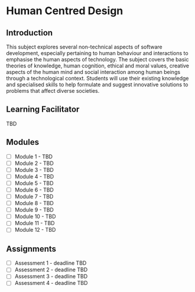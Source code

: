 # Human Centred Design

## Introduction
This subject explores several non-technical aspects of software development, especially pertaining to human behaviour and interactions to emphasise the human aspects of technology. The subject covers the basic theories of knowledge, human cognition, ethical and moral values, creative aspects of the human mind and social interaction among human beings through a technological context. Students will use their existing knowledge and specialised skills to help formulate and suggest innovative solutions to problems that affect diverse societies.

## Learning Facilitator
TBD

## Modules
- [ ] Module 1 - TBD
- [ ] Module 2 - TBD
- [ ] Module 3 - TBD
- [ ] Module 4 - TBD
- [ ] Module 5 - TBD
- [ ] Module 6 - TBD
- [ ] Module 7 - TBD
- [ ] Module 8 - TBD
- [ ] Module 9 - TBD
- [ ] Module 10 - TBD
- [ ] Module 11 - TBD
- [ ] Module 12 - TBD

## Assignments
- [ ] Assessment 1 - deadline TBD
- [ ] Assessment 2 - deadline TBD
- [ ] Assessment 3 - deadline TBD
- [ ] Assessment 4 - deadline TBD